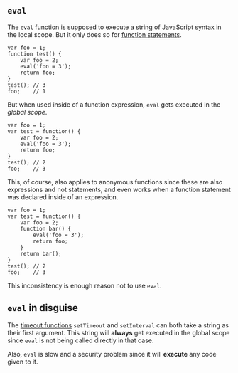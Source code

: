 ## `eval`

The `eval` function is supposed to execute a string of JavaScript syntax in the
local scope. But it only does so for [function statements](#functions).

    var foo = 1;
    function test() {
        var foo = 2;
        eval('foo = 3');
        return foo;
    }
    test(); // 3
    foo;    // 1

But when used inside of a function expression, `eval` gets executed in the
*global scope*.

    var foo = 1;
    var test = function() {
        var foo = 2;
        eval('foo = 3');
        return foo;
    }
    test(); // 2
    foo;    // 3

This, of course, also applies to anonymous functions since these are also
expressions and not statements, and even works when a function statement was 
declared inside of an expression.

    var foo = 1;
    var test = function() {
        var foo = 2;
        function bar() {
            eval('foo = 3');
            return foo;
        }
        return bar();
    }
    test(); // 2
    foo;    // 3

This inconsistency is enough reason not to use `eval`.

## `eval` in disguise

The [timeout functions](#timeouts) `setTimeout` and `setInterval` can both take a string as
their first argument. This string will **always** get executed in the global 
scope since `eval` is not being called directly in that case.

Also, `eval` is slow and a security problem since it will **execute** any code given to it.
